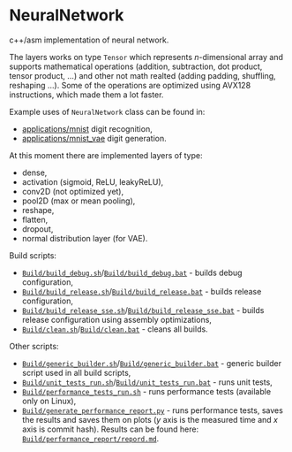 # NeuralNetwork
c++/asm implementation of neural network.

The layers works on type `Tensor` which represents $n$-dimensional array and supports mathematical operations (addition, subtraction, dot product, tensor product, $\ldots$) and other not math realted (adding padding, shuffling, reshaping $\ldots$). Some of the operations are optimized using AVX128 instructions, which made them a lot faster.

Example uses of `NeuralNetwork` class can be found in:
 -  [applications/mnist](./applications/mnist/) digit recognition,
 -  [applications/mnist_vae](./applications/mnist_vae/) digit generation.

At this moment there are implemented layers of type:
 - dense,
 - activation (sigmoid, ReLU, leakyReLU),
 - conv2D (not optimized yet),
 - pool2D (max or mean pooling),
 - reshape,
 - flatten,
 - dropout,
 - normal distribution layer (for VAE).

Build scripts:
 - [`Build/build_debug.sh`](./Build/build_debug.sh)/[`Build/build_debug.bat`](Build/build_debug.bat) - builds debug configuration,
 - [`Build/build_release.sh`](Build/build_release.sh)/[`Build/build_release.bat`](Build/build_release.bat) - builds release configuration,
 - [`Build/build_release_sse.sh`](Build/build_release_sse.sh)/[`Build/build_release_sse.bat`](Build/build_release_sse.bat) - builds release configuration using assembly optimizations,
 - [`Build/clean.sh`](Build/clean.sh)/[`Build/clean.bat`](Build/clean.bat) - cleans all builds.
  
Other scripts:
 - [`Build/generic_builder.sh`](Build/generic_builder.sh)/[`Build/generic_builder.bat`](Build/generic_builder.bat) - generic builder script used in all build scripts,
 - [`Build/unit_tests_run.sh`](Build/unit_tests_run.sh)/[`Build/unit_tests_run.bat`](Build/unit_tests_run.bat) - runs unit tests,
 - [`Build/performance_tests_run.sh`](Build/performance_tests_run.sh) - runs performance tests (available only on Linux),
 - [`Build/generate_performance_report.py`](Build/generate_performance_report.py) - runs performance tests, saves the results and saves them on plots ($y$ axis is the measured time and $x$ axis is commit hash). Results can be found here: [`Build/performance_report/repord.md`](Build/performance_report/report.md).